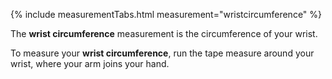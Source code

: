 {% include measurementTabs.html measurement="wristcircumference" %}

The **wrist circumference** measurement is the circumference of your wrist.

To measure your **wrist circumference**, run the tape measure around your wrist, where your arm joins your hand.
